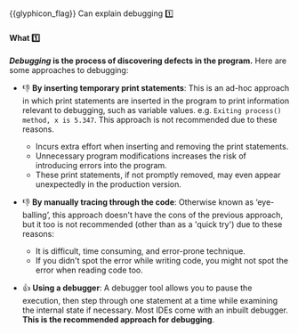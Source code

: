 <span id="prereqs"></span>

<span id="outcomes">{{glyphicon_flag}} Can explain debugging :one:</span>

<div id="title">

#### What :one:

</div>

<div id="body">

**_Debugging_ is the process of discovering defects in the program.** Here are some approaches to debugging:

* :-1: **By inserting temporary print statements**: This is an ad-hoc approach in which print statements are inserted in the program to print information relevant to debugging, such as variable values. e.g. `Exiting process() method, x is 5.347`. This approach is not recommended due to these reasons.
  * Incurs extra effort when inserting and removing the print statements. 
  * Unnecessary program modifications increases the risk of introducing errors into the program.  
  * These print statements, if not promptly removed, may even appear unexpectedly in the production version. 

* :-1: **By manually tracing through the code**: Otherwise known as ‘eye-balling’, this approach doesn't have the cons of the previous approach, but it too is not recommended (other than as a 'quick try') due to these reasons:
  * It is difficult, time consuming, and error-prone technique.
  * If you didn't spot the error while writing code, you might not spot the error when reading code too.

* :+1: **Using a debugger**:  A debugger tool allows you to pause the execution, then step through one statement at a time while examining the internal state if necessary. Most IDEs come with an inbuilt debugger. **This is the recommended approach for debugging**.

</div>

<div id="extras">
</div>